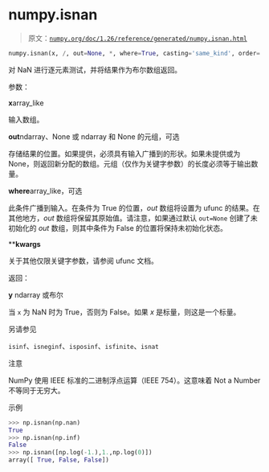 # numpy.isnan

> 原文：[`numpy.org/doc/1.26/reference/generated/numpy.isnan.html`](https://numpy.org/doc/1.26/reference/generated/numpy.isnan.html)

```py
numpy.isnan(x, /, out=None, *, where=True, casting='same_kind', order='K', dtype=None, subok=True[, signature, extobj]) = <ufunc 'isnan'>
```

对 NaN 进行逐元素测试，并将结果作为布尔数组返回。

参数：

**x**array_like

输入数组。

**out**ndarray、None 或 ndarray 和 None 的元组，可选

存储结果的位置。如果提供，必须具有输入广播到的形状。如果未提供或为 None，则返回新分配的数组。元组（仅作为关键字参数）的长度必须等于输出数量。

**where**array_like，可选

此条件广播到输入。在条件为 True 的位置，*out* 数组将设置为 ufunc 的结果。在其他地方，*out* 数组将保留其原始值。请注意，如果通过默认 `out=None` 创建了未初始化的 *out* 数组，则其中条件为 False 的位置将保持未初始化状态。

****kwargs**

关于其他仅限关键字参数，请参阅 ufunc 文档。

返回：

**y** ndarray 或布尔

当 `x` 为 NaN 时为 True，否则为 False。如果 *x* 是标量，则这是一个标量。

另请参见

`isinf`、`isneginf`、`isposinf`、`isfinite`、`isnat`

注意

NumPy 使用 IEEE 标准的二进制浮点运算（IEEE 754）。这意味着 Not a Number 不等同于无穷大。

示例

```py
>>> np.isnan(np.nan)
True
>>> np.isnan(np.inf)
False
>>> np.isnan([np.log(-1.),1.,np.log(0)])
array([ True, False, False]) 
```
